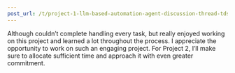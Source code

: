 ```yaml
---
post_url: /t/project-1-llm-based-automation-agent-discussion-thread-tds-jan-2025/164277/613
---
```

Although couldn’t complete handling every task, but really enjoyed working on this project and learned a lot throughout the process. I appreciate the opportunity to work on such an engaging project. For Project 2, I’ll make sure to allocate sufficient time and approach it with even greater commitment.